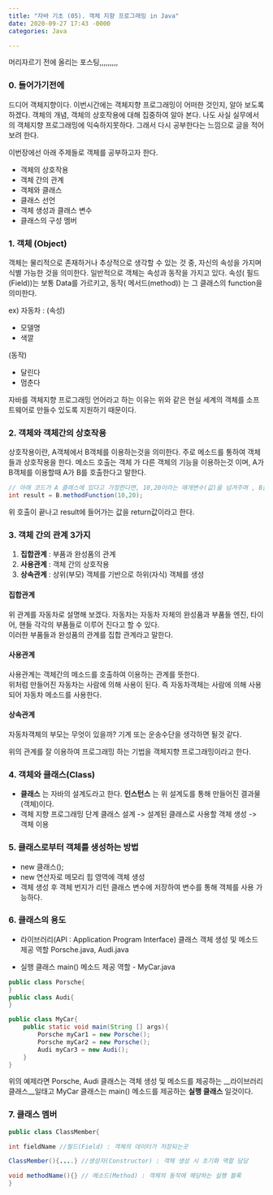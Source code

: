 ```yaml
---
title: "자바 기초 (05). 객체 지향 프로그래밍 in Java"
date: 2020-09-27 17:43 -0000
categories: Java

---
```

머리자르기 전에 올리는 포스팅,,,,,,,,,

### 0. 들어가기전에
드디어 객체지향이다. 이번시간에는 객체지향 프로그래밍이 어떠한 것인지, 알아 보도록 하겠다. 객체의 개념, 객체의 상호작용에 대해 집중하여 알아 본다. 나도 사실 실무에서의 객체지향 프로그래밍에 익숙하지못하다. 그래서 다시 공부한다는 느낌으로 글을 적어보려 한다.

이번장에선 아래 주제들로 객체를 공부하고자 한다.  

- 객체의 상호작용
- 객체 간의 관계
- 객체와 클래스
- 클래스 선언
- 객체 생성과 클래스 변수
- 클래스의 구성 멤버

### 1. 객체 (Object)
객체는 물리적으로 존재하거나 추상적으로 생각할 수 있는 것 중, 자신의 속성을 가지며 식별 가능한 것을 의미한다.
일반적으로 객체는 속성과 동작을 가지고 있다.
속성( 필드(Field))는 보통 Data를 가르키고, 동작( 메서드(method)) 는 그 클래스의 function을 의미한다.  

ex) 자동차 : 
(속성)
- 모델명
- 색깔

(동작)
- 달린다
- 멈춘다

자바를 객체지향 프로그래밍 언어라고 하는 이유는 위와 같은 현실 세계의 객체를 소프트웨어로 만들수 있도록 지원하기 때문이다.  


### 2. 객체와 객체간의 상호작용
상호작용이란, A객체에서 B객체를 이용하는것을 의미한다. 
주로 메소드를 통하여 객체들과 상호작용을 한다.
메소드 호출는 객체 가 다른 객체의 기능을 이용하는것 이며, A가 B객체를 이용할때 A가 B를 호출한다고 말한다.  

```java
// 아래 코드가 A 클래스에 있다고 가정한다면, 10,20이라는 매개변수(값)을 넘겨주며 , B클래스의 methodFunction을 호출한 것이다.
int result = B.methodFunction(10,20);
```

위 호출이 끝나고 result에 들어가는 값을 return값이라고 한다.

### 3. 객체 간의 관계 3가지

1. __집합관계__ : 부품과 완성품의 관계
2. __사용관계__ : 객체 간의 상호작용
3. __상속관계__ : 상위(부모) 객체를 기반으로 하위(자식) 객체를 생성

#### 집합관계
위 관계를 자동차로 설명해 보겠다. 자동차는 자동차 자체의 완성품과 부품들 엔진, 타이어, 핸들 각각의 부품들로 이루어 진다고 할 수 있다.   
이러한 부품들과 완성품의 관계를 집합 관계라고 말한다.  

#### 사용관계
사용관계는 객체간의 메소드를 호출하여 이용하는 관계를 뜻한다.  
위처럼 만들어진 자동차는 사람에 의해 사용이 된다. 즉 자동차객체는 사람에 의해 사용되어 자동차 메소드를 사용한다.  

#### 상속관계
자동차객체의 부모는 무엇이 있을까? 기계 또는 운송수단을 생각하면 될것 같다.

위의 관계를 잘 이용하여 프로그래밍 하는 기법을 객체지향 프로그래밍이라고 한다.  

### 4. 객체와 클래스(Class)
- __클래스__ 는 자바의 설계도라고 한다. __인스턴스__ 는 위 설계도를 통해 만들어진 결과물(객체)이다.
- 객체 지향 프로그래밍 단계
	클래스 설계 -> 설계된 클래스로 사용할 객체 생성 -> 객체 이용

### 5. 클래스로부터 객체를 생성하는 방법
- new 클래스();
- new 연산자로 메모리 힙 영역에 객체 생성
- 객체 생성 후 객체 번지가 리턴
	클래스 변수에 저장하여 변수를 통해 객체를 사용 가능하다.

### 6. 클래스의 용도
- 라이브러리(API : Application Program Interface) 클래스
	객체 생성 및 메소드 제공 역할  Porsche.java, Audi.java

- 실행 클래스
	main() 메소드 제공 역할 - MyCar.java

```java
public class Porsche{
}
public class Audi{
}

public class MyCar{
	public static void main(String [] args){
		Porsche myCar1 = new Porsche();
		Porsche myCar2 = new Porsche();
		Audi myCar3 = new Audi();
	}
}
```
위의 예제라면 Porsche, Audi 클래스는 객체 생성 및 메소드를 제공하는 __라이브러리 클래스__일태고 MyCar 클래스는 main() 메소드를 제공하는 __실행 클래스__ 일것이다.  

### 7. 클래스 멤버
```java
public class ClassMember{

int fieldName //필드(Field) : 객체의 데이터가 저장되는곳

ClassMember(){....} //생성자(Constructor) : 객체 생성 시 초기화 역할 담당

void methodName(){} // 메소드(Method) : 객체의 동작에 해당하는 실행 블록
}
```

